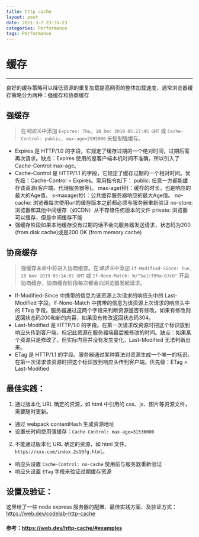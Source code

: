 ```yaml
---
title: http cache
layout: post
date: 2021-3-7 23:35:23
categories: Performance
tags: Performance
---
```


# 缓存
------
良好的缓存策略可以降低资源的重复加载提高网页的整体加载速度，通常浏览器缓存策略分为两种：强缓存和协商缓存

## 强缓存
> 在*响应头*中添加 `Expires: Thu, 28 Dec 2019 05:27:45 GMT` 或 `Cache-Control: public, max-age=2592000` 来控制强缓存。
* Expires 是 HTTP/1.0 的字段，它规定了缓存过期的一个绝对时间，过期后需再次请求。缺点：Expires 使用的是客户端本机时间不准确，所以引入了 Cache-Control:max-age。
* Cache-Control 是 HTTP/1.1 的字段，它规定了缓存过期的一个相对时间。优先级：Cache-Control > Expires。常用指令如下：
public: 任意一方都能缓存该资源(客户端、代理服务器等)。
max-age(秒)：缓存的时长，也是响应的最大的Age值。
s-maxage(秒)：公共缓存服务器响应的最大Age值。
no-cache: 浏览器每次使用url的缓存版本之前都必须与服务器重新验证
no-store: 浏览器和其他中间缓存（如CDN）从不存储任何版本的文件
private: 浏览器可以缓存，但是中间缓存不能
* 强缓存阶段如果本地缓存没有过期的话不会向服务器发送请求，状态码为200 (from disk cache)或是200 OK (from memory cache)

## 协商缓存
> 强缓存未命中将进入协商缓存。在*请求头*中添加 `If-Modified-Since: Tue, 28 Nov 2019 05:14:02 GMT` 或 `If-None-Match: W/"5a1cf09a-63c6"` 开启协商缓存，协商缓存阶段每次都会向浏览器发起请求。
* If-Modified-Since 中携带的信息为该资源上次请求的响应头中的 Last-Modified 字段。If-None-Match 中携带的信息为该资源上次请求的响应头中的 ETag 字段。服务器通过这两个字段来判断资源是否有修改，如果有修改则返回状态码200和新的内容，如果没有修改返回状态码304。
* Last-Modified 是 HTTP/1.0 的字段。在第一次请求改资源时把这个标识放到响应头传到客户端，标记此资源在服务器端最后被修改的时间。缺点：如果某个资源只是修改了，但实际内容并没有发生变化，Last-Modified 无法判断出来。
* ETag 是 HTTP/1.1 的字段。服务器通过某种算法对资源生成一个唯一的标识。在第一次请求该资源时把这个标识放到响应头传到客户端。优先级：ETag > Last-Modified

## 最佳实践：
1. 通过版本化 URL 确定的资源，如 html 中引用的 css、js、图片等资源文件，需要随时更新。
* 通过 webpack contentHash 生成资源地址
* 设置长时间使用强缓存：`Cache-Control: max-age=31536000`
2. 不能通过版本化 URL 确定的资源，如 html 文件。`https://xxx.com/index.2s19fg.html`。
* 响应头设置 `Cache-Control: no-cache` 使用前与服务器重新验证
* 响应头设置 `ETag` 字段来验证过期缓存资源

## 设置及验证：
这里给了一些 node express 服务器的配置、最佳实践方案、及验证方式：https://web.dev/codelab-http-cache

#### 参考：https://web.dev/http-cache/#examples